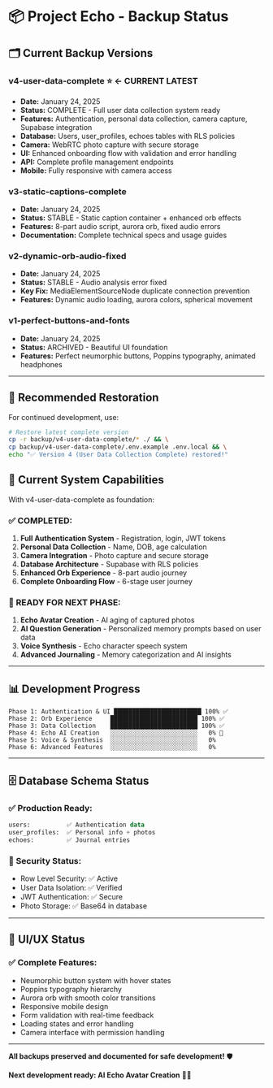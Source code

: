 # 📦 Project Echo - Backup Status

## 🗂️ **Current Backup Versions**

### **v4-user-data-complete** ⭐ **← CURRENT LATEST**
- **Date:** January 24, 2025
- **Status:** COMPLETE - Full user data collection system ready
- **Features:** Authentication, personal data collection, camera capture, Supabase integration
- **Database:** Users, user_profiles, echoes tables with RLS policies
- **Camera:** WebRTC photo capture with secure storage
- **UI:** Enhanced onboarding flow with validation and error handling
- **API:** Complete profile management endpoints
- **Mobile:** Fully responsive with camera access

### **v3-static-captions-complete**
- **Date:** January 24, 2025  
- **Status:** STABLE - Static caption container + enhanced orb effects
- **Features:** 8-part audio script, aurora orb, fixed audio errors
- **Documentation:** Complete technical specs and usage guides

### **v2-dynamic-orb-audio-fixed**
- **Date:** January 24, 2025  
- **Status:** STABLE - Audio analysis error fixed
- **Key Fix:** MediaElementSourceNode duplicate connection prevention
- **Features:** Dynamic audio loading, aurora colors, spherical movement

### **v1-perfect-buttons-and-fonts**
- **Date:** January 24, 2025
- **Status:** ARCHIVED - Beautiful UI foundation
- **Features:** Perfect neumorphic buttons, Poppins typography, animated headphones

---

## 🎯 **Recommended Restoration**

For continued development, use:
```bash
# Restore latest complete version
cp -r backup/v4-user-data-complete/* ./ && \
cp backup/v4-user-data-complete/.env.example .env.local && \
echo "✅ Version 4 (User Data Collection Complete) restored!"
```

## 🚀 **Current System Capabilities**

With v4-user-data-complete as foundation:

### **✅ COMPLETED:**
1. **Full Authentication System** - Registration, login, JWT tokens
2. **Personal Data Collection** - Name, DOB, age calculation  
3. **Camera Integration** - Photo capture and secure storage
4. **Database Architecture** - Supabase with RLS policies
5. **Enhanced Orb Experience** - 8-part audio journey
6. **Complete Onboarding Flow** - 6-stage user journey

### **🎯 READY FOR NEXT PHASE:**
1. **Echo Avatar Creation** - AI aging of captured photos
2. **AI Question Generation** - Personalized memory prompts based on user data
3. **Voice Synthesis** - Echo character speech system
4. **Advanced Journaling** - Memory categorization and AI insights

---

## 📊 **Development Progress**

```
Phase 1: Authentication & UI ████████████████████████ 100% ✅
Phase 2: Orb Experience     ████████████████████████ 100% ✅  
Phase 3: Data Collection    ████████████████████████ 100% ✅
Phase 4: Echo AI Creation   ░░░░░░░░░░░░░░░░░░░░░░░░   0% 🎯
Phase 5: Voice & Synthesis  ░░░░░░░░░░░░░░░░░░░░░░░░   0% 
Phase 6: Advanced Features  ░░░░░░░░░░░░░░░░░░░░░░░░   0%
```

---

## 🗄️ **Database Schema Status**

### **✅ Production Ready:**
```sql
users:          ✅ Authentication data
user_profiles:  ✅ Personal info + photos  
echoes:         ✅ Journal entries
```

### **🔐 Security Status:**
- Row Level Security: ✅ Active
- User Data Isolation: ✅ Verified
- JWT Authentication: ✅ Secure
- Photo Storage: ✅ Base64 in database

---

## 🎨 **UI/UX Status**

### **✅ Complete Features:**
- Neumorphic button system with hover states
- Poppins typography hierarchy  
- Aurora orb with smooth color transitions
- Responsive mobile design
- Form validation with real-time feedback
- Loading states and error handling
- Camera interface with permission handling

---

**All backups preserved and documented for safe development!** 🛡️

**Next development ready: AI Echo Avatar Creation** 🤖✨